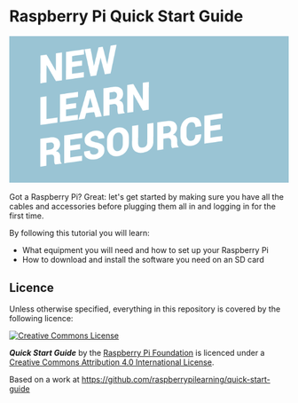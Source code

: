 # Raspberry Pi Quick Start Guide

![](cover.png)

Got a Raspberry Pi? Great: let's get started by making sure you have all the cables and accessories before plugging them all in and logging in for the first time.

By following this tutorial you will learn:

- What equipment you will need and how to set up your Raspberry Pi
- How to download and install the software you need on an SD card

## Licence

Unless otherwise specified, everything in this repository is covered by the following licence:

[![Creative Commons License](http://i.creativecommons.org/l/by-sa/4.0/88x31.png)](http://creativecommons.org/licenses/by-sa/4.0/)

***Quick Start Guide*** by the [Raspberry Pi Foundation](http://www.raspberrypi.org) is licenced under a [Creative Commons Attribution 4.0 International License](http://creativecommons.org/licenses/by-sa/4.0/).

Based on a work at https://github.com/raspberrypilearning/quick-start-guide
